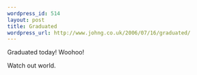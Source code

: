 ```yaml
--- 
wordpress_id: 514
layout: post
title: Graduated
wordpress_url: http://www.johng.co.uk/2006/07/16/graduated/
---
```

Graduated today! Woohoo!

Watch out world.
